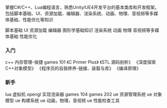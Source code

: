 掌握C#/C++、Lua编程语言，熟悉Unity/UE4开发平台的基本类库和开发框架。包括脚本基础、UI、资源加载、编辑器、渲染系统、动画、物理、音视频等多媒体基础、性能优化等知识

脚本基础
UI
资源加载
编辑器
图形学基础知识
渲染系统
动画
物理
音视频等多媒体基础
性能优化

### 入门
c++ 内存管理-侯捷
games 101
《C Primer Plus》
《STL 源码剖析》
《深度探索C++对象模型》
《程序员的自我修养-链接、装载与库》
《编译原理》

### 新手
lua 虚拟机
opengl 实现渲染器
games 104
games 202
ue 资源管理系统
ue 对象模型
ue 构建系统
ue 动画，物理，音视频
ue 性能检查工具